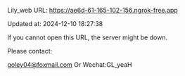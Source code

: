 Lily_web URL: https://ae6d-61-165-102-156.ngrok-free.app

Updated at: 2024-12-10 18:27:38

If you cannot open this URL, the server might be down.

Please contact: 

goley04@foxmail.com Or Wechat:GL_yeaH